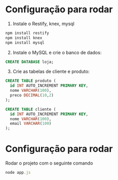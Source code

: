 # Configuração para rodar
1. Instale o Restify, knex, mysql
```javascript
npm install restify
npm install knex
npm install mysql
```
2. Instale o MySQL e crie o banco de dados:

```sql
CREATE DATABASE loja;
```

3. Crie as tabelas de cliente e produto:

```sql
CREATE TABLE produto (
  id INT AUTO_INCREMENT PRIMARY KEY,
  nome VARCHAR(100),
  preco DECIMAL(10,2)
);

CREATE TABLE cliente (
  id INT AUTO_INCREMENT PRIMARY KEY,
  nome VARCHAR(100),
  email VARCHAR(100)
);
```
# Configuração para rodar
Rodar o projeto com o seguinte comando
```javascript
node app.js
```




